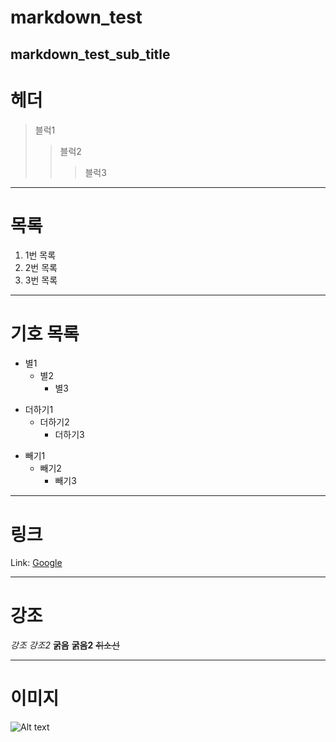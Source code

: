 markdown_test
=============

markdown_test_sub_title
------------------------

# 헤더
> 블럭1
>  > 블럭2
>  >  > 블럭3

***

# 목록
1. 1번 목록
2. 2번 목록
3. 3번 목록

***

# 기호 목록
* 별1
  * 별2
    * 별3

+ 더하기1
  + 더하기2
    + 더하기3

- 빼기1
  - 빼기2
    - 빼기3

***

# 링크

Link: [Google][googlelink]

[googlelink]: https://google.com "Go google"

***

# 강조

*강조*
_강조2_
**굵음**
__굵음2__
~~취소선~~

***

# 이미지

![Alt text](./img/test_img.gif "Optional title")

